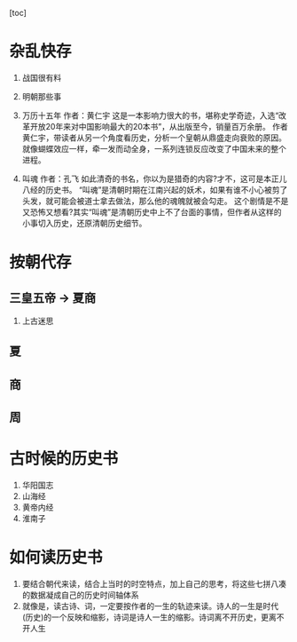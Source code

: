 [toc]


# 杂乱快存

1. 战国很有料

2. 明朝那些事

3. 万历十五年
作者：黄仁宇
这是一本影响力很大的书，堪称史学奇迹，入选“改革开放20年来对中国影响最大的20本书”，从出版至今，销量百万余册。
作者黄仁宇，带读者从另一个角度看历史，分析一个皇朝从鼎盛走向衰败的原因。就像蝴蝶效应一样，牵一发而动全身，一系列连锁反应改变了中国未来的整个进程。


3. 叫魂
作者：孔飞
如此清奇的书名，你以为是猎奇的内容?才不，这可是本正儿八经的历史书。
“叫魂”是清朝时期在江南兴起的妖术，如果有谁不小心被剪了头发，就可能会被道士拿去做法，那么他的魂魄就被会勾走。
这个剧情是不是又恐怖又想看?其实“叫魂”是清朝历史中上不了台面的事情，但作者从这样的小事切入历史，还原清朝历史细节。







# 按朝代存

## 三皇五帝 -> 夏商
1. 上古迷思

## 夏

## 商

## 周



# 古时候的历史书

1. 华阳国志
2. 山海经
3. 黄帝内经
4. 淮南子



# 如何读历史书
1. 要结合朝代来读，结合上当时的时空特点，加上自己的思考，将这些七拼八凑的数据凝成自己的历史时间轴体系
2. 就像是，读古诗、词，一定要按作者的一生的轨迹来读。诗人的一生是时代(历史)的一个反映和缩影，诗词是诗人一生的缩影。诗词离不开历史，更离不开人生



